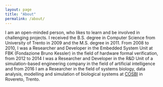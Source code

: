 ```yaml
---
layout: page
title: "About"
permalink: /about/
---
```


I am an open-minded person, who likes to learn and be involved in challenging projects. 
I received the B.S. degree in Computer Science from University of Trento in 2009 and the M.S. degree in 2011.
From 2008 to 2010, I was a Researcher and Developer in the Embedded System Unit at FBK (Fondazione Bruno Kessler) in the field of hardware formal verification,
from 2012 to 2014 I was a Researcher and Developer in the R&D Unit of a simulation-based engineering company in the field of artificial intelligence 
and from 2016 I am a Researcher in the field of systems biology,  data analysis, modelling and simulation of biological systems at [COSBI](https://cosbi.eu/) in Rovereto, Trento.



